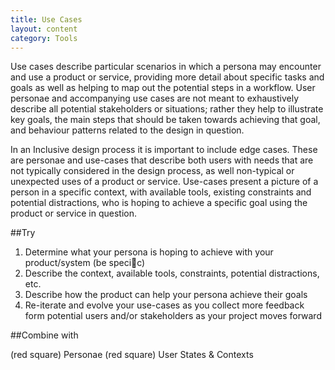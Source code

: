 ```yaml
---
title: Use Cases
layout: content
category: Tools
---
```


Use cases describe particular scenarios in which a persona may encounter and use a product or service, providing more detail about specific tasks and goals as well as helping to map out the potential steps in a workflow. User personae and accompanying use cases are not meant to exhaustively describe all potential stakeholders or situations; rather they help to illustrate key goals, the main steps that should be taken towards achieving that goal, and behaviour patterns related to the design in question.

In an Inclusive design process it is important to include edge cases. These are personae and use-cases that describe both users with needs that are not typically considered in the design process, as well non-typical or unexpected uses of a product or service. Use-cases present a picture of a person in a specific context, with available tools, existing constraints and potential distractions, who is hoping to achieve a specific goal using the product or service in question.

##Try

1. Determine what your persona is hoping to achieve with your product/system (be specic)
2. Describe the context, available tools, constraints, potential distractions, etc.
3. Describe how the product can help your persona achieve their goals
4. Re-iterate and evolve your use-cases as you collect more feedback form potential users and/or stakeholders as your project moves forward

##Combine with

(red square) Personae
(red square) User States & Contexts
